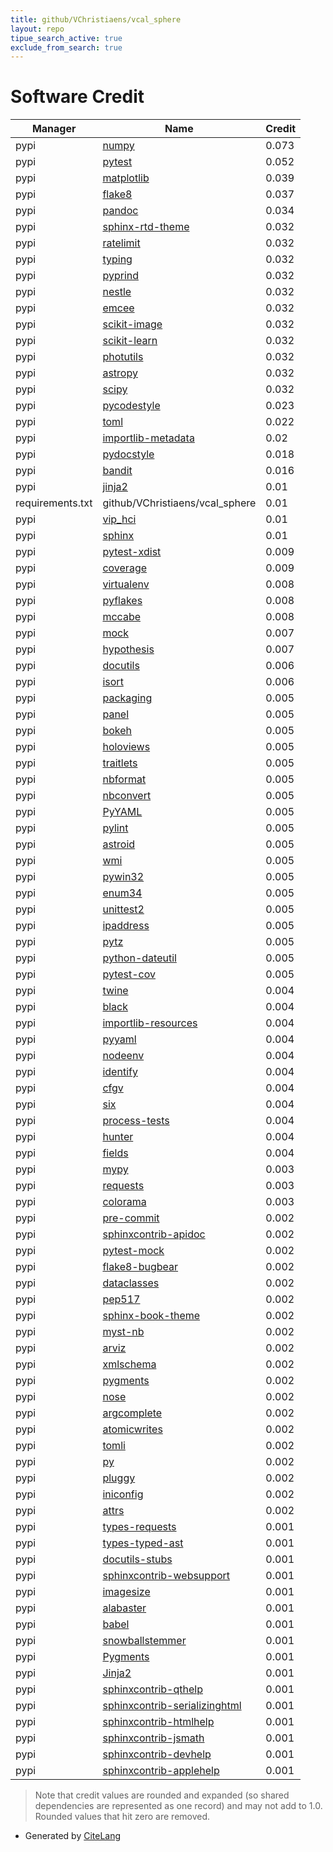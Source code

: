 ```yaml
---
title: github/VChristiaens/vcal_sphere
layout: repo
tipue_search_active: true
exclude_from_search: true
---
```

# Software Credit

|Manager|Name|Credit|
|-------|----|------|
|pypi|[numpy](https://pypi.org/project/numpy)|0.073|
|pypi|[pytest](https://docs.pytest.org/en/latest/)|0.052|
|pypi|[matplotlib](https://matplotlib.org)|0.039|
|pypi|[flake8](https://github.com/pycqa/flake8)|0.037|
|pypi|[pandoc](https://boisgera.github.io/pandoc/)|0.034|
|pypi|[sphinx-rtd-theme](https://github.com/readthedocs/sphinx_rtd_theme)|0.032|
|pypi|[ratelimit](https://github.com/tomasbasham/ratelimit)|0.032|
|pypi|[typing](https://docs.python.org/3/library/typing.html)|0.032|
|pypi|[pyprind](https://github.com/rasbt/pyprind)|0.032|
|pypi|[nestle](http://github.com/kbarbary/nestle)|0.032|
|pypi|[emcee](https://emcee.readthedocs.io)|0.032|
|pypi|[scikit-image](https://scikit-image.org)|0.032|
|pypi|[scikit-learn](https://pypi.org/project/scikit-learn)|0.032|
|pypi|[photutils](https://pypi.org/project/photutils)|0.032|
|pypi|[astropy](https://pypi.org/project/astropy)|0.032|
|pypi|[scipy](https://pypi.org/project/scipy)|0.032|
|pypi|[pycodestyle](https://pypi.org/project/pycodestyle)|0.023|
|pypi|[toml](https://pypi.org/project/toml)|0.022|
|pypi|[importlib-metadata](https://pypi.org/project/importlib-metadata)|0.02|
|pypi|[pydocstyle](https://pypi.org/project/pydocstyle)|0.018|
|pypi|[bandit](https://pypi.org/project/bandit)|0.016|
|pypi|[jinja2](https://pypi.org/project/jinja2)|0.01|
|requirements.txt|github/VChristiaens/vcal_sphere|0.01|
|pypi|[vip_hci](https://github.com/vortex-exoplanet/VIP)|0.01|
|pypi|[sphinx](https://www.sphinx-doc.org/)|0.01|
|pypi|[pytest-xdist](https://pypi.org/project/pytest-xdist)|0.009|
|pypi|[coverage](https://pypi.org/project/coverage)|0.009|
|pypi|[virtualenv](https://pypi.org/project/virtualenv)|0.008|
|pypi|[pyflakes](https://pypi.org/project/pyflakes)|0.008|
|pypi|[mccabe](https://pypi.org/project/mccabe)|0.008|
|pypi|[mock](https://pypi.org/project/mock)|0.007|
|pypi|[hypothesis](https://pypi.org/project/hypothesis)|0.007|
|pypi|[docutils](https://pypi.org/project/docutils)|0.006|
|pypi|[isort](https://pypi.org/project/isort)|0.006|
|pypi|[packaging](https://pypi.org/project/packaging)|0.005|
|pypi|[panel](https://pypi.org/project/panel)|0.005|
|pypi|[bokeh](https://pypi.org/project/bokeh)|0.005|
|pypi|[holoviews](https://pypi.org/project/holoviews)|0.005|
|pypi|[traitlets](https://pypi.org/project/traitlets)|0.005|
|pypi|[nbformat](https://pypi.org/project/nbformat)|0.005|
|pypi|[nbconvert](https://pypi.org/project/nbconvert)|0.005|
|pypi|[PyYAML](https://pypi.org/project/PyYAML)|0.005|
|pypi|[pylint](https://pypi.org/project/pylint)|0.005|
|pypi|[astroid](https://pypi.org/project/astroid)|0.005|
|pypi|[wmi](https://pypi.org/project/wmi)|0.005|
|pypi|[pywin32](https://pypi.org/project/pywin32)|0.005|
|pypi|[enum34](https://pypi.org/project/enum34)|0.005|
|pypi|[unittest2](https://pypi.org/project/unittest2)|0.005|
|pypi|[ipaddress](https://pypi.org/project/ipaddress)|0.005|
|pypi|[pytz](https://pypi.org/project/pytz)|0.005|
|pypi|[python-dateutil](https://pypi.org/project/python-dateutil)|0.005|
|pypi|[pytest-cov](https://github.com/pytest-dev/pytest-cov)|0.005|
|pypi|[twine](https://pypi.org/project/twine)|0.004|
|pypi|[black](https://pypi.org/project/black)|0.004|
|pypi|[importlib-resources](https://pypi.org/project/importlib-resources)|0.004|
|pypi|[pyyaml](https://pypi.org/project/pyyaml)|0.004|
|pypi|[nodeenv](https://pypi.org/project/nodeenv)|0.004|
|pypi|[identify](https://pypi.org/project/identify)|0.004|
|pypi|[cfgv](https://pypi.org/project/cfgv)|0.004|
|pypi|[six](https://pypi.org/project/six)|0.004|
|pypi|[process-tests](https://pypi.org/project/process-tests)|0.004|
|pypi|[hunter](https://pypi.org/project/hunter)|0.004|
|pypi|[fields](https://pypi.org/project/fields)|0.004|
|pypi|[mypy](https://pypi.org/project/mypy)|0.003|
|pypi|[requests](https://pypi.org/project/requests)|0.003|
|pypi|[colorama](https://pypi.org/project/colorama)|0.003|
|pypi|[pre-commit](https://github.com/pre-commit/pre-commit)|0.002|
|pypi|[sphinxcontrib-apidoc](https://pypi.org/project/sphinxcontrib-apidoc)|0.002|
|pypi|[pytest-mock](https://pypi.org/project/pytest-mock)|0.002|
|pypi|[flake8-bugbear](https://pypi.org/project/flake8-bugbear)|0.002|
|pypi|[dataclasses](https://pypi.org/project/dataclasses)|0.002|
|pypi|[pep517](https://pypi.org/project/pep517)|0.002|
|pypi|[sphinx-book-theme](https://pypi.org/project/sphinx-book-theme)|0.002|
|pypi|[myst-nb](https://pypi.org/project/myst-nb)|0.002|
|pypi|[arviz](https://pypi.org/project/arviz)|0.002|
|pypi|[xmlschema](https://pypi.org/project/xmlschema)|0.002|
|pypi|[pygments](https://pypi.org/project/pygments)|0.002|
|pypi|[nose](https://pypi.org/project/nose)|0.002|
|pypi|[argcomplete](https://pypi.org/project/argcomplete)|0.002|
|pypi|[atomicwrites](https://pypi.org/project/atomicwrites)|0.002|
|pypi|[tomli](https://pypi.org/project/tomli)|0.002|
|pypi|[py](https://pypi.org/project/py)|0.002|
|pypi|[pluggy](https://pypi.org/project/pluggy)|0.002|
|pypi|[iniconfig](https://pypi.org/project/iniconfig)|0.002|
|pypi|[attrs](https://pypi.org/project/attrs)|0.002|
|pypi|[types-requests](https://pypi.org/project/types-requests)|0.001|
|pypi|[types-typed-ast](https://pypi.org/project/types-typed-ast)|0.001|
|pypi|[docutils-stubs](https://pypi.org/project/docutils-stubs)|0.001|
|pypi|[sphinxcontrib-websupport](https://pypi.org/project/sphinxcontrib-websupport)|0.001|
|pypi|[imagesize](https://pypi.org/project/imagesize)|0.001|
|pypi|[alabaster](https://pypi.org/project/alabaster)|0.001|
|pypi|[babel](https://pypi.org/project/babel)|0.001|
|pypi|[snowballstemmer](https://pypi.org/project/snowballstemmer)|0.001|
|pypi|[Pygments](https://pypi.org/project/Pygments)|0.001|
|pypi|[Jinja2](https://pypi.org/project/Jinja2)|0.001|
|pypi|[sphinxcontrib-qthelp](https://pypi.org/project/sphinxcontrib-qthelp)|0.001|
|pypi|[sphinxcontrib-serializinghtml](https://pypi.org/project/sphinxcontrib-serializinghtml)|0.001|
|pypi|[sphinxcontrib-htmlhelp](https://pypi.org/project/sphinxcontrib-htmlhelp)|0.001|
|pypi|[sphinxcontrib-jsmath](https://pypi.org/project/sphinxcontrib-jsmath)|0.001|
|pypi|[sphinxcontrib-devhelp](https://pypi.org/project/sphinxcontrib-devhelp)|0.001|
|pypi|[sphinxcontrib-applehelp](https://pypi.org/project/sphinxcontrib-applehelp)|0.001|


> Note that credit values are rounded and expanded (so shared dependencies are represented as one record) and may not add to 1.0. Rounded values that hit zero are removed.


- Generated by [CiteLang](https://github.com/vsoch/citelang)
